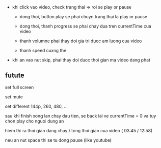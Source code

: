 - khi click vao video, check trang thai => roi se play or pause

   + dong thoi, button play se phai chuyn trang thai la play or pause

   + dong thoi, thanh progress se phai chay dua tren currentTime cua video

   + thanh volumne phai thay doi gia tri duoc am luong cua video

   + thanh speed cuxng the

- khi an vao nut skip, phai thay doi duoc thoi gian ma video dang phat


## futute

set full screen

set mute

set different 144p, 260, 480, ...

sau khi finish xong lan chay dau tien, se back lai ve currentTime = 0 va tuy chon play cho nguoi dung an

hiem thi ra thoi gian dang chay / tong thoi gian cua video  ( 03:45 / 12:58)

neu an nut space thi se tu dong pause (like youtube)